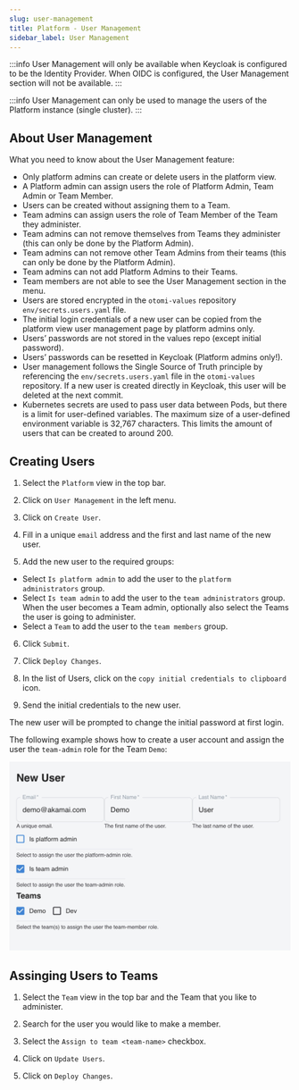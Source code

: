 ```yaml
---
slug: user-management
title: Platform - User Management
sidebar_label: User Management
---
```


:::info
User Management will only be available when Keycloak is configured to be the Identity Provider. When OIDC is configured, the User Management section will not be available.
:::

:::info
User Management can only be used to manage the users of the Platform instance (single cluster).
:::

## About User Management

What you need to know about the User Management feature:

- Only platform admins can create or delete users in the platform view.
- A Platform admin can assign users the role of Platform Admin, Team Admin or Team Member.
- Users can be created without assigning them to a Team.
- Team admins can assign users the role of Team Member of the Team they administer.
- Team admins can not remove themselves from Teams they administer (this can only be done by the Platform Admin).
- Team admins can not remove other Team Admins from their teams (this can only be done by the Platform Admin).
- Team admins can not add Platform Admins to their Teams.
- Team members are not able to see the User Management section in the menu.
- Users are stored encrypted in the `otomi-values` repository `env/secrets.users.yaml` file.
- The initial login credentials of a new user can be copied from the platform view user management page by platform admins only.
- Users’ passwords are not stored in the values repo (except initial password).
- Users’ passwords can be resetted in Keycloak (Platform admins only!).
- User management follows the Single Source of Truth principle by referencing the `env/secrets.users.yaml` file in the `otomi-values` repository. If a new user is created directly in Keycloak, this user will be deleted at the next commit.
- Kubernetes secrets are used to pass user data between Pods, but there is a limit for user-defined variables. The maximum size of a user-defined environment variable is 32,767 characters. This limits the amount of users that can be created to around 200.

## Creating Users

1. Select the `Platform` view in the top bar.

2. Click on `User Management` in the left menu.

3. Click on `Create User`.

4. Fill in a unique `email` address and the first and last name of the new user.

5. Add the new user to the required groups:

- Select `Is platform admin` to add the user to the `platform administrators` group.
- Select `Is team admin` to add the user to the `team administrators` group. When the user becomes a Team admin, optionally also select the Teams the user is going to administer.
- Select a `Team` to add the user to the `team members` group.

6. Click `Submit`.

7. Click `Deploy Changes`.

8. In the list of Users, click on the `copy initial credentials to clipboard` icon.

9. Send the initial credentials to the new user.

The new user will be prompted to change the initial password at first login.

The following example shows how to create a user account and assign the user the `team-admin` role for the Team `Demo`:

![User Management](../../img/create-user.png)

## Assinging Users to Teams

1. Select the `Team` view in the top bar and the Team that you like to administer.

2. Search for the user you would like to make a member.

3. Select the `Assign to team <team-name>` checkbox.

4. Click on `Update Users`.

5. Click on `Deploy Changes`.





